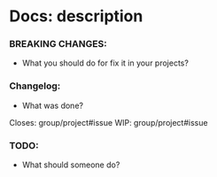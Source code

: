 # Docs: description

### BREAKING CHANGES:
* What you should do for fix it in your projects?

### Changelog:
* What was done?

Closes: group/project#issue
WIP: group/project#issue

### TODO:
* What should someone do?
